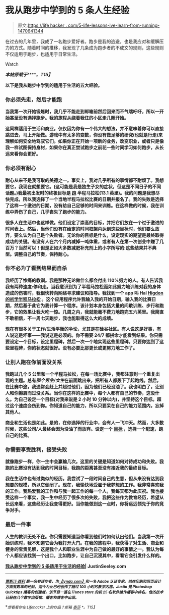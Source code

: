 # 我从跑步中学到的 5 条人生经验

> 原文:[https://life hacker . com/5-life-lessons-ive-learn-from-running-1470641344](https://lifehacker.com/5-life-lessons-ive-learned-from-running-1470641344)

在过去的几年里，我成了一名跑步爱好者。跑步是我的逃避，也是我应对和缓解压力的方式。随着时间的推移，我发现了几条成为跑步者的不成文的规则，这些规则不仅适用于跑步，也适用于日常生活。

Watch

***本帖原载于***[](http://justinseeley.com/editorial/5-lessons-ive-learned-from-running-apply-life/)*****。**T15】***

**以下是我从跑步中学到的适用于生活的五大经验。**

### **你必须先走，然后才能跑**

**当我第一次开始锻炼时，我几乎不能走到邮箱前然后回来而不气喘吁吁，所以一开始甚至没有选择跑步。我的旅程从绕着我住的小区走几圈开始。**

**这同样适用于生活和商业。仅仅因为你有一个伟大的想法，并不意味着你可以直接跳进去，马上开始做。游戏中有太多的变数，你没有做足够的研究(也就是行走)来理解如何安全地驾驭它们。如果你正在开始一项新的业务，改变职业，或者只是像我一样试图保持身材，如果你在真正尝试跑步之前花一些时间学习如何跑步，从长远来看你会更好。**

### **你必须有耐心**

**耐心从来不是我可取的美德之一。事实上，我对几乎所有的事情都不耐烦了。我想要它，我现在就想要它。(这可能是我是独生子女的症状，但这是不同日子的不同话题。)我最初出发时的终极目标是 [跑](https://lifehacker.com/how-i-went-from-barely-jogging-to-running-100-miles-per-583956437) 半程马拉松(13.1 英里)。我的问题是我想尽快完成，所以我选择了一个当地半程马拉松比赛的日期并报名了。我的失败是选择了这样一个激进的日期，没有给自己足够的时间来训练。在这样做的时候，我在训练中弄伤了自己，几乎丧失了跑步的能力。**

**很多人在生活中也这样做。他们设定了崇高的目标，并把它们放在一个过于激进的时间表上。然后，当他们没有在给定的时间框架内达到这些目标时，他们要么放弃，要么认为自己是个失败者。无论你的目标是什么，设定现实的期望是最终取得成功的关键。有没有人在六个月内减掉一吨体重，或者有人在第一次创业中赚了几百万？当然可以！但是正如大多数减肥补充剂上的小字所写的:这些结果并不典型。调整自己的节奏，保持耐心。**

### **你不必为了看到结果而自杀**

**我经历了惨痛的教训。我是那种无论做什么都会付出 110%努力的人。有人告诉我我有两种速度:停和走。当我意识到为了半程马拉松而如此努力地训练对我的身体造成的伤害时，我很快转向网络寻求建议和指导。我找到一个 app 叫 Hal [Higdon 的初学半程马拉松](https://itunes.apple.com/us/app/hal-higdon-1-2-marathon-training/id403111373?mt=8&ls=1) 。这个应用程序允许我输入我的开始日期，输入我的比赛日期，然后基于此它为我计算一个程序。该计划本身包括大量的间歇训练、步行和跑步，它的效果让我大吃一惊。几周之内，我就能毫不费力地跑完五六英里。我简直不敢相信，不一周七天跑步，我也能取得这么大的成绩。**

**现在有很多关于工作/生活平衡的争论，尤其是在硅谷社区。有人说这是好事，有人说这是坏事——我说这是必须的。你不需要 24/7 都拼命才能看到结果。你只需要设定一个目标，设定里程碑，然后一次一个地实现这些里程碑。只要你达到了这些里程碑，你的状态就很好。没有必要比那更长或更努力地工作了。**

### **让别人跑在你前面没关系**

**我跑过几个 5 公里和一个半程马拉松，在每一场比赛中，我都注意到一个重复出现的主题。总有*那个男生/女生*在前面跳出来，把所有人都轰下了起跑线。然后，在比赛中途，我通常会赶上并超过他们，因为他们已经没油了。我也明白了，让别人和你擦肩而过没关系。当你在这样的比赛中，每个人都有自己的节奏，这没什么。为自己设定一个目标(对我来说是 2 小时 10 分钟以内)，并坚持这个目标。超过这个速度会伤到你。你知道自己的能力，所以只要呆在自己的能力范围内，忘掉其他人。**

**商业和生活也是如此。是的，在你选择的行业中，会有人一飞冲天。然而，大多数时候，这些公司/人最终会因为没油了而放弃。设定一个 [目标](https://lifehacker.com/focus-your-ambitions-with-the-lifehacker-hierarchy-of-g-5912971) ，选择一个配速，跑自己的比赛。**

### **你需要享受胜利，接受失败**

**就像跑步一样，你一生中会赢输几次。这里的关键是知道如何对待成功和失败。我跑的比赛没有达到我的时间目标，我跑的距离甚至没有接近我的最终目标。**

**我在生活中也有过类似的经历。我尝试了一段时间自己的生意，但从来没有达到我想要的规模，所以它倒闭了。现在，我愉快地受雇于我梦想的工作。我非常喜欢我的工作。我热爱我的工作和与我一起工作的每一个人，我每天都为此庆祝。我也接受这样一个事实，我一生中经历了很多次的失败，我把这些作为教育经历，希望从长远来看，这些经历让我变得更好。当你能做到这一点时，你将远远领先于你的竞争对手。**

### **最后一件事**

**人生的教训无处不在。你只需要知道当你看到他们时如何认出他们。当我第一次开始训练时，我不知道它会为我打开大门。在我的旅程中，我获得了对生活、商业和健身的宝贵见解，这是我个人和职业生涯中为自己做的最好的事情之一。我认为每个人都应该找到一个出口，比如跑步，让自己沉浸其中，看看它会引发什么样的。**

**[我从跑步中学到的 5 条适用于生活的经验](http://justinseeley.com/editorial/5-lessons-ive-learned-from-running-apply-life/)| JustinSeeley.com**

* * *

**[<small>*贾斯汀·西利*</small>](https://twitter.com/JustinSeeley) <small>*是一名参谋作者，为*</small>[<small>*【lynda.com】*</small>](http://lynda.com/)<small>*和一名 Adobe 认证专家。他在印刷和网页设计方面有数年的经验，迄今为止已经创作了超过 100 小时的教学内容。Justin 是 Photoshop Quicktips 播客的创建者，该节目一直在 iTunes store 的前 25 名软件操作播客中排名，他的技术已经在几个数字出版物、播客和博客中出现。*</small>**

**<small>*想看看你在 Lifehacker 上的作品？邮箱*</small> [<small>*泰莎*</small>](https://mail.google.com/mail/?view=cm&fs=1&tf=1&to=tessa@lifehacker.com) <small>*。*T15】</small>**